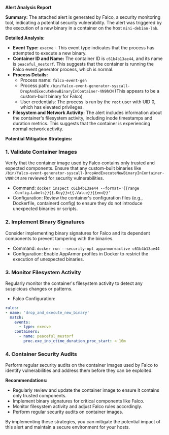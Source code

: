 **Alert Analysis Report**

**Summary:**
The attached alert is generated by Falco, a security monitoring tool, indicating a potential security vulnerability. The alert was triggered by the execution of a new binary in a container on the host `mini-debian-lab`.

**Detailed Analysis:**

* **Event Type:** `execve` - This event type indicates that the process has attempted to execute a new binary.
* **Container ID and Name:** The container ID is `c61b4b13ae44`, and its name is `peaceful_mestorf`. This suggests that the container is running the Falco event generator process, which is normal.
* **Process Details:**
	+ Process name: `falco-event-gen`
	+ Process path: `/bin/falco-event-generator-syscall-DropAndExecuteNewBinaryInContainer-VN9hCM` (This appears to be a custom-built binary for Falco)
	+ User credentials: The process is run by the `root` user with UID 0, which has elevated privileges.
* **Filesystem and Network Activity:** The alert includes information about the container's filesystem activity, including inode timestamps and duration metrics. This suggests that the container is experiencing normal network activity.

**Potential Mitigation Strategies:**

### 1. Validate Container Images

Verify that the container image used by Falco contains only trusted and expected components. Ensure that any custom-built binaries like `/bin/falco-event-generator-syscall-DropAndExecuteNewBinaryInContainer-VN9hCM` are reviewed for security vulnerabilities.

* Command: `docker inspect c61b4b13ae44 --format='{{range .Config.Labels}}{{.Key}}={{.Value}}{{end}}'`
* Configuration: Review the container's configuration files (e.g., Dockerfile, containerd config) to ensure they do not introduce unexpected binaries or scripts.

### 2. Implement Binary Signatures

Consider implementing binary signatures for Falco and its dependent components to prevent tampering with the binaries.

* Command: `docker run --security-opt apparmor=active c61b4b13ae44`
* Configuration: Enable AppArmor profiles in Docker to restrict the execution of unexpected binaries.

### 3. Monitor Filesystem Activity

Regularly monitor the container's filesystem activity to detect any suspicious changes or patterns.

* Falco Configuration:
```yml
rules:
- name: 'drop_and_execute_new_binary'
  match:
    events:
      - type: execve
    containers:
      - name: peaceful_mestorf
        proc.exe_ino_ctime_duration_proc_start: < 10m
```
### 4. Container Security Audits

Perform regular security audits on the container images used by Falco to identify vulnerabilities and address them before they can be exploited.

**Recommendations:**

* Regularly review and update the container image to ensure it contains only trusted components.
* Implement binary signatures for critical components like Falco.
* Monitor filesystem activity and adjust Falco rules accordingly.
* Perform regular security audits on container images.

By implementing these strategies, you can mitigate the potential impact of this alert and maintain a secure environment for your hosts.